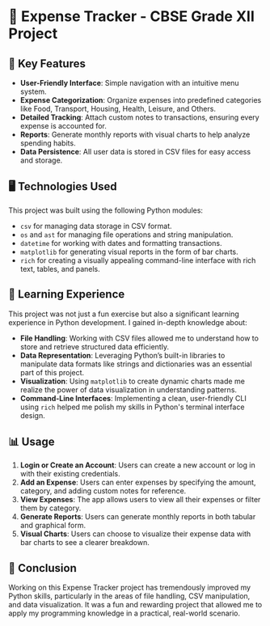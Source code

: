 # 💼 Expense Tracker - CBSE Grade XII Project

## 🔑 Key Features

- **User-Friendly Interface**: Simple navigation with an intuitive menu system.
- **Expense Categorization**: Organize expenses into predefined categories like Food, Transport, Housing, Health, Leisure, and Others.
- **Detailed Tracking**: Attach custom notes to transactions, ensuring every expense is accounted for.
- **Reports**: Generate monthly reports with visual charts to help analyze spending habits.
- **Data Persistence**: All user data is stored in CSV files for easy access and storage.

## 🖥️ Technologies Used

This project was built using the following Python modules:
- `csv` for managing data storage in CSV format.
- `os` and `ast` for managing file operations and string manipulation.
- `datetime` for working with dates and formatting transactions.
- `matplotlib` for generating visual reports in the form of bar charts.
- `rich` for creating a visually appealing command-line interface with rich text, tables, and panels.

## 🎯 Learning Experience

This project was not just a fun exercise but also a significant learning experience in Python development. I gained in-depth knowledge about:
- **File Handling**: Working with CSV files allowed me to understand how to store and retrieve structured data efficiently.
- **Data Representation**: Leveraging Python’s built-in libraries to manipulate data formats like strings and dictionaries was an essential part of this project.
- **Visualization**: Using `matplotlib` to create dynamic charts made me realize the power of data visualization in understanding patterns.
- **Command-Line Interfaces**: Implementing a clean, user-friendly CLI using `rich` helped me polish my skills in Python's terminal interface design.

## 📊 Usage

1. **Login or Create an Account**: Users can create a new account or log in with their existing credentials.
2. **Add an Expense**: Users can enter expenses by specifying the amount, category, and adding custom notes for reference.
3. **View Expenses**: The app allows users to view all their expenses or filter them by category.
4. **Generate Reports**: Users can generate monthly reports in both tabular and graphical form.
5. **Visual Charts**: Users can choose to visualize their expense data with bar charts to see a clearer breakdown.

## 🚀 Conclusion

Working on this Expense Tracker project has tremendously improved my Python skills, particularly in the areas of file handling, CSV manipulation, and data visualization. It was a fun and rewarding project that allowed me to apply my programming knowledge in a practical, real-world scenario.
